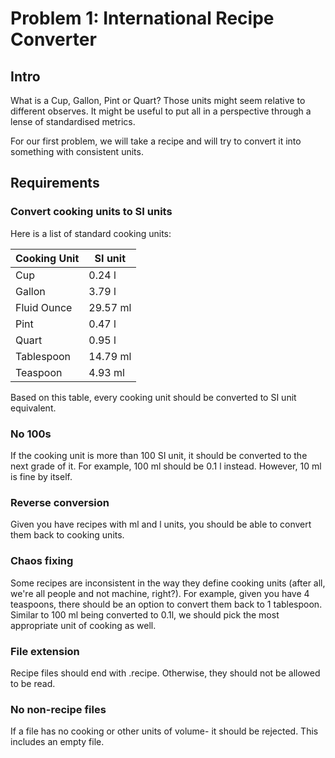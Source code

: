 # Problem 1: International Recipe Converter

## Intro

What is a Cup, Gallon, Pint or Quart? Those units might seem relative to different observes.
It might be useful to put all in a perspective through a lense of standardised metrics.

For our first problem, we will take a recipe and will try to convert it into something with consistent units.

## Requirements

### Convert cooking units to SI units

Here is a list of standard cooking units:

| Cooking Unit 	| SI unit  	|
|--------------	|----------	|
| Cup          	| 0.24 l   	|
| Gallon       	| 3.79 l   	|
| Fluid Ounce  	| 29.57 ml 	|
| Pint         	| 0.47 l   	|
| Quart        	| 0.95 l   	|
| Tablespoon   	| 14.79 ml 	|
| Teaspoon     	| 4.93 ml  	|

Based on this table, every cooking unit should be converted to SI unit equivalent.

### No 100s

If the cooking unit is more than 100 SI unit, it should be converted to the next grade of it. For example, 100 ml should be 0.1 l instead.
However, 10 ml is fine by itself.

### Reverse conversion

Given you have recipes with ml and l units, you should be able to convert them back to cooking units.

### Chaos fixing

Some recipes are inconsistent in the way they define cooking units (after all, we're all people and not machine, right?).
For example, given you have 4 teaspoons, there should be an option to convert them back to 1 tablespoon. Similar to 100 ml being converted to 0.1l, we should pick the most appropriate unit of cooking as well.

### File extension

Recipe files should end with .recipe. Otherwise, they should not be allowed to be read.

### No non-recipe files

If a file has no cooking or other units of volume- it should be rejected. This includes an empty file.
